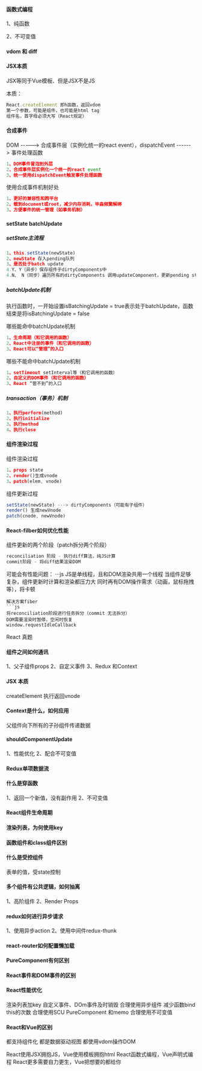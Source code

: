 #### 函数式编程
1、纯函数

2、不可变值
#### vdom 和 diff
#### JSX本质
JSX等同于Vue模板、但是JSX不是JS

本质：
```js
React.createElement 即h函数，返回vdom
第一个参数，可能是组件，也可能是html tag
组件名，首字母必须大写（React规定）
```
#### 合成事件
DOM -----> 合成事件层（实例化统一的react event），dispatchEvent ------> 事件处理函数
```js
1、DOM事件冒泡到外层
2、合成事件层实例化一个统一的react event
3、统一使用dispatchEvent触发事件处理函数
```
使用合成事件机制好处
```js
1、更好的兼容性和跨平台
2、载到document或root，减少内存消耗，毕淼频繁解绑
3、方便事件的统一管理（如事务机制）
```
#### setState batchUpdate
##### setState主流程
```js
1、this.setState(newState) 
2、newState 存入pending队列 
3、是否处于batch update
4.Y、Y（异步）保存组件于dirtyComponents中
4.N、 N（同步）遍历所有的dirtyComponents 调用updateComponent，更新pending state or props
```
##### batchUpdate机制
执行函数时，一开始设置isBatchingUpdate = true表示处于batchUpdate，函数结束是将isBatchingUpdate = false

哪些能命中batchUpdate机制
```js
1、生命周期（和它调用的函数）
2、React中注册的事件（和它调用的函数）
3、React可以“管理”的入口
```
哪些不能命中batchUpdate机制
```js
1、setTimeout setInterval等（和它调用的函数）
2、自定义的DOM事件（和它调用的函数）
3、React “管不到”的入口
```
##### transaction（事务）机制
```js
1、执行perform(method)
2、执行initialize
3、执行method
4、执行close
```
#### 组件渲染过程
组件渲染过程
```js
1、props state
2、render()生成vnode
3、patch(elem, vnode)
```
组件更新过程
```js
setState(newState) ---> dirtyComponents（可能有子组件）
render() 生成newVnode
patch(cnode, newVnode)
```
#### React-filber如何优化性能
组件更新的两个阶段（patch拆分两个阶段）
```js
reconciliation 阶段 - 执行diff算法，纯JS计算
commit阶段 - 将diff结果渲染DOM
```
可能会有性能问题：
···js
JS是单线程，且和DOM渲染共用一个线程
当组件足够复杂，组件更新时计算和渲染都压力大
同时再有DOM操作需求（动画，鼠标拖拽等），将卡顿
```
解决方案fiber
```js
将reconciliation阶段进行任务拆分（commit 无法拆分）
DOM需要渲染时暂停，空闲时恢复
window.requestIdleCallback
```
React 真题
#### 组件之间如何通讯
1、父子组件props
2、自定义事件
3、Redux 和Context
#### JSX 本质
createElement
执行返回vnode
#### Context是什么，如何应用
父组件向下所有的子孙组件传递数据
#### shouldComponentUpdate
1、性能优化
2、配合不可变值
#### Redux单项数据流
#### 什么是穿函数
1、返回一个新值，没有副作用
2、不可变值
#### React组件生命周期
#### 渲染列表，为何使用key
#### 函数组件和class组件区别
#### 什么是受控组件
表单的值，受state控制
#### 多个组件有公共逻辑，如何抽离
1、高阶组件
2、Render Props
#### redux如何进行异步请求
1、使用异步action
2、使用中间件redux-thunk
#### react-router如何配置懒加载
#### PureComponent有何区别
#### React事件和DOM事件的区别
#### React性能优化
渲染列表加key
自定义事件、DOm事件及时销毁
合理使用异步组件
减少函数bind this的次数
合理使用SCU PureComponent 和memo
合理使用不可变值
#### React和Vue的区别
都支持组件化
都是数据驱动视图
都使用vdom操作DOM

React使用JSX拥抱JS，Vue使用模板拥抱html
React函数式编程，Vue声明式编程
React更多需要自力更生，Vue把想要的都给你

